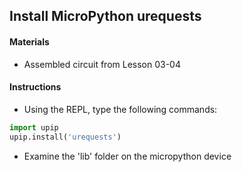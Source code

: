 ## Install MicroPython urequests

#### Materials
 - Assembled circuit from Lesson 03-04

#### Instructions
 - Using the REPL, type the following commands:

```Python
import upip
upip.install('urequests')
```

 - Examine the 'lib' folder on the micropython device
